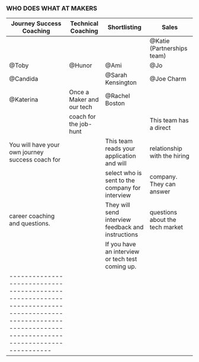 ### WHO DOES WHAT AT MAKERS

| Journey Success Coaching       | Technical Coaching            | Shortlisting                                       | Sales                           |
| ------------------------------ | ------------------------------|----------------------------------------------------|---------------------------------|
|                                |                               |                                                    |@Katie (Partnerships team)       |
| @Toby                          |   @Hunor                      | @Ami                                               |@Jo                              |
| @Candida                       |                               | @Sarah Kensington                                  |@Joe Charm                       |   |   
| @Katerina                      |   Once a Maker and our tech   | @Rachel Boston                                     |                                 |
|                                |   coach for the job-hunt      |                                                    |This team has a direct           |
| You will have your own journey success coach for         |                               | This team reads your application and will          |relationship with the hiring     |   |                         
|       |                               | select who is sent to the company for interview    |company. They can answer         |
| career coaching and questions. |                               | They will send interview feedback and instructions | questions about the tech market |
|                                |                               |   If you have an interview or tech test coming up. |                                 |
|-------------------------------------------------------------------------------------------------------------------------------------------------------                                                         
